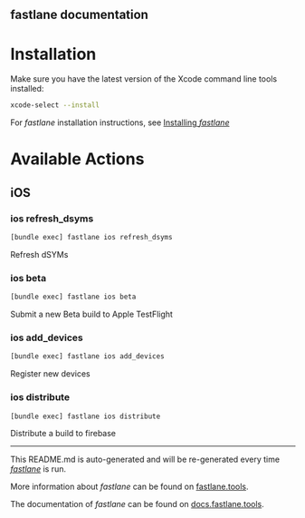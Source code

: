 fastlane documentation
----

# Installation

Make sure you have the latest version of the Xcode command line tools installed:

```sh
xcode-select --install
```

For _fastlane_ installation instructions, see [Installing _fastlane_](https://docs.fastlane.tools/#installing-fastlane)

# Available Actions

## iOS

### ios refresh_dsyms

```sh
[bundle exec] fastlane ios refresh_dsyms
```

Refresh dSYMs

### ios beta

```sh
[bundle exec] fastlane ios beta
```

Submit a new Beta build to Apple TestFlight

### ios add_devices

```sh
[bundle exec] fastlane ios add_devices
```

Register new devices

### ios distribute

```sh
[bundle exec] fastlane ios distribute
```

Distribute a build to firebase

----

This README.md is auto-generated and will be re-generated every time [_fastlane_](https://fastlane.tools) is run.

More information about _fastlane_ can be found on [fastlane.tools](https://fastlane.tools).

The documentation of _fastlane_ can be found on [docs.fastlane.tools](https://docs.fastlane.tools).
